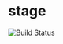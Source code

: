 # stage

[![Build Status](https://travis-ci.org/orbasteam/stage.svg?branch=master)](https://travis-ci.org/orbasteam/stage)
